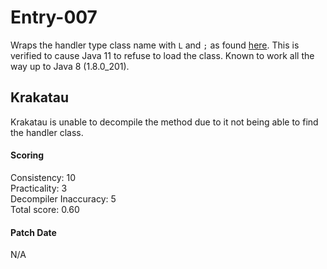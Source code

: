 # Entry-007
Wraps the handler type class name with `L` and `;` as found
[here](https://github.com/ItzSomebody/Radon/pull/60). This is verified to cause
Java 11 to refuse to load the class. Known to work all the way up to Java 8
(1.8.0_201).

## Krakatau
Krakatau is unable to decompile the method due to it not being able to find the
handler class.

#### Scoring
Consistency: 10  
Practicality: 3  
Decompiler Inaccuracy: 5  
Total score: 0.60  

#### Patch Date
N/A